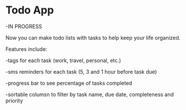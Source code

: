 Todo App
========
-IN PROGRESS

Now you can make todo lists with tasks to help keep your life organized.

Features include:

-tags for each task (work, travel, personal, etc.)

-sms reminders for each task (5, 3 and 1 hour before task due)

-progress bar to see percentage of tasks completed

-sortable columsn to filter by task name, due date, completeness and priority






